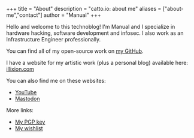 +++
title = "About"
description = "catto.io: about me"
aliases = ["about-me","contact"]
author = "Manual"
+++

Hello and welcome to this technoblog! I'm Manual and I specialize in hardware hacking, software development and infosec. I also work as an Infrastructure Engineer professionally.

You can find all of my open-source work on [my GitHub](https://github.com/manualmanul).

I have a website for my artistic work (plus a personal blog) available here: [illixion.com](https://illixion.com)

You can also find me on these websites:

* [YouTube](https://www.youtube.com/channel/UCvt2G4jXd2K2Bx_ITIynW3A)
* [Mastodon](https://yiff.life/@manual)

More links:

* [My PGP key](/pgp)
* [My wishlist](/wishlist)
